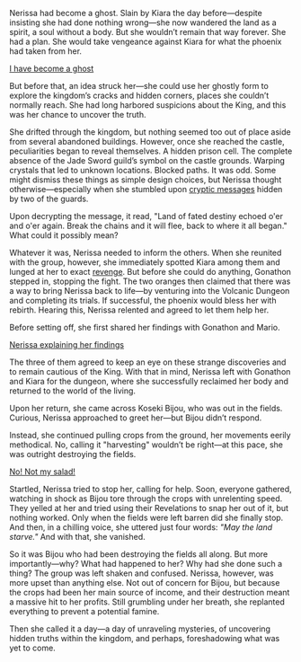 <!-- title: Nerissa Juliet Ravencroft -->
<!-- status: Alive -->

Nerissa had become a ghost. Slain by Kiara the day before—despite insisting she had done nothing wrong—she now wandered the land as a spirit, a soul without a body. But she wouldn’t remain that way forever. She had a plan. She would take vengeance against Kiara for what the phoenix had taken from her.

[I have become a ghost](#embed:https://www.youtube.com/live/CFSfP27KTco?feature=shared&t=317)

But before that, an idea struck her—she could use her ghostly form to explore the kingdom’s cracks and hidden corners, places she couldn’t normally reach. She had long harbored suspicions about the King, and this was her chance to uncover the truth.

She drifted through the kingdom, but nothing seemed too out of place aside from several abandoned buildings. However, once she reached the castle, peculiarities began to reveal themselves. A hidden prison cell. The complete absence of the Jade Sword guild’s symbol on the castle grounds. Warping crystals that led to unknown locations. Blocked paths. It was odd. Some might dismiss these things as simple design choices, but Nerissa thought otherwise—especially when she stumbled upon [cryptic messages](https://www.youtube.com/live/CFSfP27KTco?feature=shared&t=5386) hidden by two of the guards.

Upon decrypting the message, it read, "Land of fated destiny echoed o'er and o'er again. Break the chains and it will flee, back to where it all began." What could it possibly mean?

Whatever it was, Nerissa needed to inform the others. When she reunited with the group, however, she immediately spotted Kiara among them and lunged at her to exact [revenge](https://www.youtube.com/live/CFSfP27KTco?feature=shared&t=5918). But before she could do anything, Gonathon stepped in, stopping the fight. The two oranges then claimed that there was a way to bring Nerissa back to life—by venturing into the Volcanic Dungeon and completing its trials. If successful, the phoenix would bless her with rebirth. Hearing this, Nerissa relented and agreed to let them help her.

Before setting off, she first shared her findings with Gonathon and Mario.

[Nerissa explaining her findings](#embed:https://www.youtube.com/live/CFSfP27KTco?feature=shared&t=6694)

The three of them agreed to keep an eye on these strange discoveries and to remain cautious of the King. With that in mind, Nerissa left with Gonathon and Kiara for the dungeon, where she successfully reclaimed her body and returned to the world of the living.

Upon her return, she came across Koseki Bijou, who was out in the fields. Curious, Nerissa approached to greet her—but Bijou didn’t respond.

Instead, she continued pulling crops from the ground, her movements eerily methodical. No, calling it "harvesting" wouldn’t be right—at this pace, she was outright destroying the fields.

[No! Not my salad!](#embed:https://www.youtube.com/live/CFSfP27KTco?feature=shared&t=8362)

Startled, Nerissa tried to stop her, calling for help. Soon, everyone gathered, watching in shock as Bijou tore through the crops with unrelenting speed. They yelled at her and tried using their Revelations to snap her out of it, but nothing worked. Only when the fields were left barren did she finally stop. And then, in a chilling voice, she uttered just four words: _"May the land starve."_ And with that, she vanished.

So it was Bijou who had been destroying the fields all along. But more importantly—why? What had happened to her? Why had she done such a thing? The group was left shaken and confused. Nerissa, however, was more upset than anything else. Not out of concern for Bijou, but because the crops had been her main source of income, and their destruction meant a massive hit to her profits. Still grumbling under her breath, she replanted everything to prevent a potential famine.

Then she called it a day—a day of unraveling mysteries, of uncovering hidden truths within the kingdom, and perhaps, foreshadowing what was yet to come.